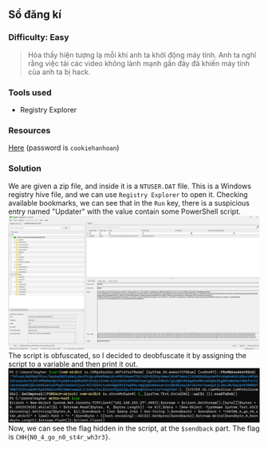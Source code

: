 ## Sổ đăng kí

### Difficulty: Easy
> Hòa thấy hiện tượng lạ mỗi khi anh ta khởi động máy tính. Anh ta nghĩ rằng việc tải các video không lành mạnh gần đây đã khiến máy tính của anh ta bị hack.
### Tools used
- Registry Explorer
### Resources
[Here](./resources/So_dang_ki.zip) (password is `cookiehanhoan`)
### Solution
We are given a zip file, and inside it is a `NTUSER.DAT` file. This is a Windows registry hive file, and we can use `Registry Explorer` to open it.
Checking available bookmarks, we can see that in the `Run` key, there is a suspicious entry named "Updater" with the value contain some PowerShell script.
![1.png](./resources/images/1.png)
The script is obfuscated, so I decided to deobfuscate it by assigning the script to a variable and then print it out.
![2.png](./resources/images/2.png)
Now, we can see the flag hidden in the script, at the `$sendback` part. The flag is `CHH{N0_4_go_n0_st4r_wh3r3}`.
